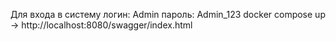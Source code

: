Для входа в систему логин: Admin пароль: Admin_123
docker compose up -> http://localhost:8080/swagger/index.html
